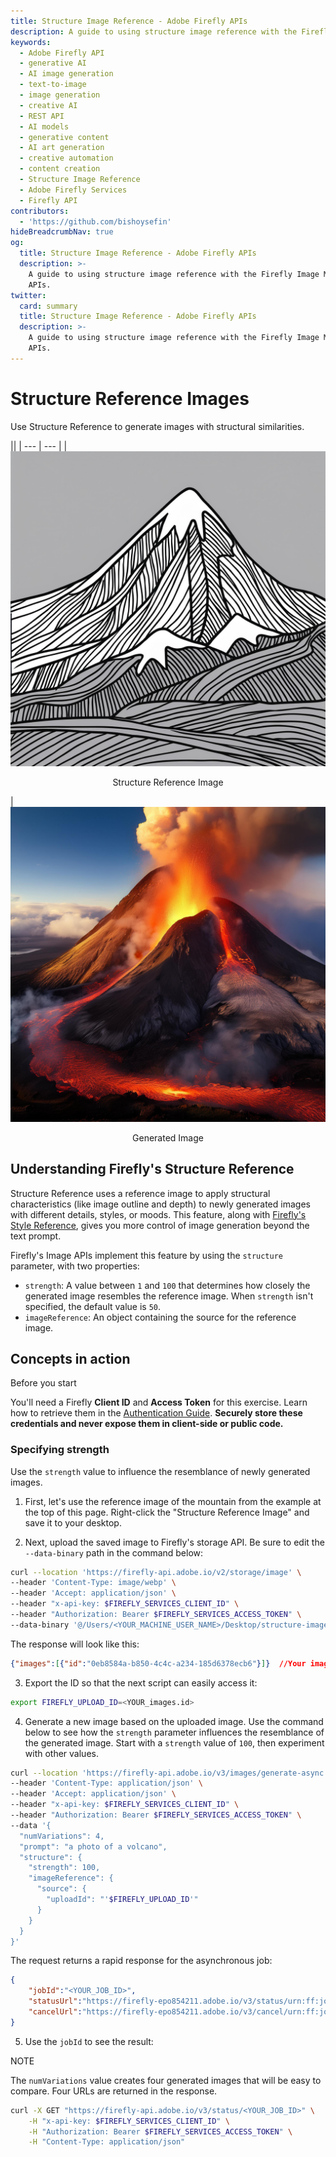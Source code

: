 ```yaml
---
title: Structure Image Reference - Adobe Firefly APIs
description: A guide to using structure image reference with the Firefly Image Model APIs.
keywords:
  - Adobe Firefly API
  - generative AI
  - AI image generation
  - text-to-image
  - image generation
  - creative AI
  - REST API
  - AI models
  - generative content
  - AI art generation
  - creative automation
  - content creation
  - Structure Image Reference
  - Adobe Firefly Services
  - Firefly API
contributors:
  - 'https://github.com/bishoysefin'
hideBreadcrumbNav: true
og:
  title: Structure Image Reference - Adobe Firefly APIs
  description: >-
    A guide to using structure image reference with the Firefly Image Model
    APIs.
twitter:
  card: summary
  title: Structure Image Reference - Adobe Firefly APIs
  description: >-
    A guide to using structure image reference with the Firefly Image Model
    APIs.
---
```


# Structure Reference Images

Use Structure Reference to generate images with structural similarities.

||
| --- | --- |
| ![mountain](../../images/structure-image-reference-mountain.jpeg) <p style="text-align:center">Structure Reference Image</p> | ![volcano](../../images/structure-image-reference-volcano.jpeg) <p style="text-align:center">Generated Image</p>

## Understanding Firefly's Structure Reference

Structure Reference uses a reference image to apply structural characteristics (like image outline and depth) to newly generated images with different details, styles, or moods. This feature, along with [Firefly's Style Reference](../style-image-reference/index.md), gives you more control of image generation beyond the text prompt.

Firefly's Image APIs implement this feature by using the `structure` parameter, with two properties:

* `strength`: A value between `1` and `100` that determines how closely the generated image resembles the reference image. When `strength` isn't specified, the default value is `50`.
* `imageReference`: An object containing the source for the reference image.

## Concepts in action

<InlineAlert variant="warning" slots="header, text" />

Before you start

You'll need a Firefly **Client ID** and **Access Token** for this exercise. Learn how to retrieve them in the [Authentication Guide](../authentication/index.md). **Securely store these credentials and never expose them in client-side or public code.**

### Specifying strength

Use the `strength` value to influence the resemblance of newly generated images.

1. First, let's use the reference image of the mountain from the example at the top of this page. Right-click the "Structure Reference Image" and save it to your desktop.

2. Next, upload the saved image to Firefly's storage API. Be sure to edit the `--data-binary` path in the command below:

```bash
curl --location 'https://firefly-api.adobe.io/v2/storage/image' \
--header 'Content-Type: image/webp' \
--header 'Accept: application/json' \
--header "x-api-key: $FIREFLY_SERVICES_CLIENT_ID" \
--header "Authorization: Bearer $FIREFLY_SERVICES_ACCESS_TOKEN" \
--data-binary '@/Users/<YOUR_MACHINE_USER_NAME>/Desktop/structure-image-reference-mountain.webp'
```

The response will look like this:

```json
{"images":[{"id":"0eb8584a-b850-4c4c-a234-185d6378ecb6"}]}  //Your images.id here will be unique
```

3. Export the ID so that the next script can easily access it:

```bash
export FIREFLY_UPLOAD_ID=<YOUR_images.id>
```

4. Generate a new image based on the uploaded image. Use the command below to see how the `strength` parameter influences the resemblance of the generated image.
   Start with a `strength` value of `100`, then experiment with other values.

```bash
curl --location 'https://firefly-api.adobe.io/v3/images/generate-async' \
--header 'Content-Type: application/json' \
--header 'Accept: application/json' \
--header "x-api-key: $FIREFLY_SERVICES_CLIENT_ID" \
--header "Authorization: Bearer $FIREFLY_SERVICES_ACCESS_TOKEN" \
--data '{
  "numVariations": 4,
  "prompt": "a photo of a volcano",
  "structure": {
    "strength": 100,
    "imageReference": {
      "source": {
        "uploadId": "'$FIREFLY_UPLOAD_ID'"
      }
    }
  }
}'
```

The request returns a rapid response for the asynchronous job:

```json
{   
    "jobId":"<YOUR_JOB_ID>",
    "statusUrl":"https://firefly-epo854211.adobe.io/v3/status/urn:ff:jobs:...",
    "cancelUrl":"https://firefly-epo854211.adobe.io/v3/cancel/urn:ff:jobs:..."
}
```

5. Use the `jobId` to see the result:

<InlineAlert variant="info" slots="header, text" />

NOTE

The `numVariations` value creates four generated images that will be easy to compare. Four URLs are returned in the response.

```bash
curl -X GET "https://firefly-api.adobe.io/v3/status/<YOUR_JOB_ID>" \
    -H "x-api-key: $FIREFLY_SERVICES_CLIENT_ID" \
    -H "Authorization: Bearer $FIREFLY_SERVICES_ACCESS_TOKEN" \
    -H "Content-Type: application/json"
```
